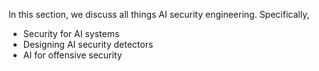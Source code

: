 In this section, we discuss all things AI security engineering. Specifically,
* Security for AI systems
* Designing AI security detectors
* AI for offensive security
